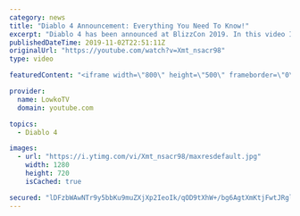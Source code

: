```yaml
---
category: news
title: "Diablo 4 Announcement: Everything You Need To Know!"
excerpt: "Diablo 4 has been announced at BlizzCon 2019. In this video I go over everything you need to know about this upcoming Blizzard Entertainment game."
publishedDateTime: 2019-11-02T22:51:11Z
originalUrl: "https://youtube.com/watch?v=Xmt_nsacr98"
type: video

featuredContent: "<iframe width=\"800\" height=\"500\" frameborder=\"0\" src=\"https://www.youtube.com/embed/Xmt_nsacr98\" allow=\"accelerometer; autoplay; encrypted-media; gyroscope; picture-in-picture\" allowfullscreen></iframe>"

provider:
  name: LowkoTV
  domain: youtube.com

topics:
  - Diablo 4

images:
  - url: "https://i.ytimg.com/vi/Xmt_nsacr98/maxresdefault.jpg"
    width: 1280
    height: 720
    isCached: true

secured: "lDFzbWAwNTr9y5bbKu9muZXjXp2IeoIk/qOD9tXhW+/bg6AgtXmKtjFwtJRglKpsaGwD+G7y9Y/r5gpKz0X/rbjlpnmSxxE0GRH3cqrHvgtE81kEZjCmGhJSbIft3IwuJRyAPqassu3gkezF/8gNe3bzZ+U9H/RzgIUPytg3+vSeDOAUjHFxPlwCqoFPhR+KiYweVAgZex1XOjZ+CSPrNMLIpHzfbdidaBa+2S7DDDN0r5obpC5mtzKD3Mt3VTg0ROY3eRPWJPJO/VzEWcBO6FH10T2Z90ajVcYYnfqI8Wrg+9LSM+nzbu1MzN/Lz0hfILWE4DY3S8ZqgNsb8wDaOCBN89bVGwN9Nd7ExSHqEjh9E3hXawLrGfMjMdOZphyKF08OIAdr8CnJoEwviCuy30dWVdRu4ntyOBuESKvzZEJkzWg1Rmkj98M8qPluieUl;XePSXGJvpVRd5xqFpqaEQA=="
---
```


